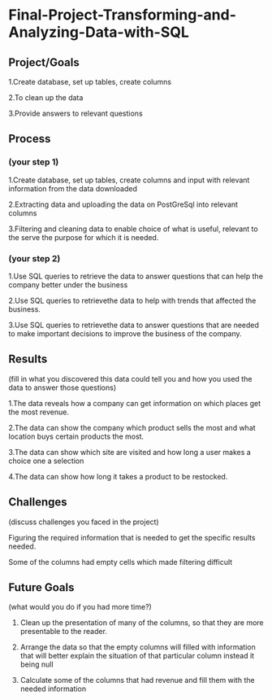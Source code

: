 # Final-Project-Transforming-and-Analyzing-Data-with-SQL

## Project/Goals
1.Create database, set up tables, create columns 

2.To clean up the data

3.Provide answers to relevant questions

## Process
### (your step 1) 
1.Create database, set up tables, create columns and input with relevant information from the data downloaded

2.Extracting data and uploading the data on PostGreSql into relevant columns

3.Filtering and cleaning data to enable choice of what is useful, relevant to the serve the purpose for which it is needed.

### (your step 2)
1.Use SQL queries to retrieve the data to answer questions that can help the company better under the business

2.Use SQL queries to retrievethe data to help with trends that affected the business.

3.Use SQL queries to retrievethe data to answer questions that are needed to make important decisions to improve the business of the company.

## Results
(fill in what you discovered this data could tell you and how you used the data to answer those questions)

1.The data reveals how a company can get information on which places get the most revenue.

2.The  data can show the company which product sells the most and what location buys certain products the most.

3.The data can show which site are visited and how long a user makes a choice one a selection

4.The data can show how long it takes a product to be restocked.

## Challenges 
(discuss challenges you faced in the project)

Figuring the required information that is needed to get the specific results needed.

Some of the columns had empty cells which made filtering difficult


## Future Goals
(what would you do if you had more time?)

1. Clean up the presentation of many of the columns, so that they are more presentable to the reader.
   
2. Arrange the data so that the empty columns will filled with information that will better explain the situation of that particular column instead it being null
 
3. Calculate some of the columns that had revenue and fill them with the needed information
